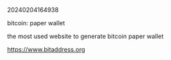 20240204164938

bitcoin: paper wallet

the most used website to generate bitcoin paper wallet

<https://www.bitaddress.org>
